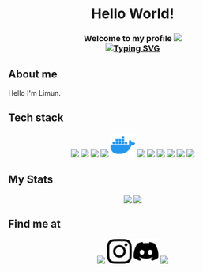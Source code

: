 <h1 align="center">Hello World!</h1>

<h3 align="center">
    Welcome to my profile
    <img src="https://media.giphy.com/media/hvRJCLFzcasrR4ia7z/giphy.gif" width="25"><br>
    <!-- Typing Effect -->
<a href="https://git.io/typing-svg">
    <img src="https://readme-typing-svg.herokuapp.com?font=Fira+Code&pause=1000&width=350&lines=Without+Your+Repo+I'm+No+One" alt="Typing SVG" />
</a>
</h3>

<h2>About me</h2>
<p>Hello I'm Limun.</p>

<h2>Tech stack</h2>
<div align="center">
    <a href="https://python.org/" target="_blank"><img src="https://raw.githubusercontent.com/danielcranney/profileme-dev/main/public/icons/skills/python-colored.svg" width="50"></a>
    <a href="https://www.w3schools.com/js/" target="_blank"><img 
        src="https://raw.githubusercontent.com/danielcranney/profileme-dev/main/public/icons/skills/javascript-colored.svg" width="50"></a>
    <a href="https://nodejs.org/en/" target="_blank"><img src="https://raw.githubusercontent.com/danielcranney/profileme-dev/main/public/icons/skills/nodejs-colored.svg" width="50"></a>
    <a href="https://flask.palletsprojects.com/en/3.0.x/api/" target="_blank"><img 
        src="https://raw.githubusercontent.com/danielcranney/profileme-dev/main/public/icons/skills/flask.svg" width="50"></a>
    <a href="https://docker.com/" target="_blank"><img src="https://raw.githubusercontent.com/danielcranney/profileme-dev/main/public/icons/skills/docker-colored.svg" width="50"></a>
    <a href="https://getbootstrap.com/" target="_blank"><img 
        src="https://raw.githubusercontent.com/danielcranney/readme-generator/main/public/icons/skills/bootstrap-colored.svg" width="50"  /></a>
    <a href="https://developer.mozilla.org/en-US/docs/Glossary/HTML5" target="_blank" ><img 
       src="https://raw.githubusercontent.com/danielcranney/readme-generator/main/public/icons/skills/html5-colored.svg" width="50"  /></a>
    <a href="https://www.php.net/" target="_blank"><img src="https://raw.githubusercontent.com/danielcranney/readme-generator/main/public/icons/skills/php-colored.svg" width="50" /></a>
    <a href="https://tailwindcss.com/" target="_blank"><img 
       src="https://raw.githubusercontent.com/danielcranney/readme-generator/main/public/icons/skills/tailwindcss-colored.svg" width="50"/></a>
    <a href="https://www.mysql.com/" target="_blank"><img src="https://raw.githubusercontent.com/danielcranney/readme-generator/main/public/icons/skills/mysql-colored.svg" width="50"/></a>
    <a href="https://laravel.com/" target="_blank"><img src="https://raw.githubusercontent.com/danielcranney/readme-generator/main/public/icons/skills/laravel-colored.svg" width="50"/></a>
</div>

<h2>My Stats</h2>
<div align= "center">
    <a href="https://github.com/LimunBF/github-readme-stats">
        <img height=200 align="center" src="https://github-readme-stats.vercel.app/api?username=LimunBF&show_icons=true&rank_icon=github&theme=radical">
    </a>
    <a href="https://github.com/LimunBF/github-readme-stats">
        <img height=200 align="center" src="https://github-readme-stats.vercel.app/api/top-langs/?username=LimunBF&layout=compact&theme=radical&description_lines_count=2">
    </a>
</div>

<h2>Find me at</h2>
<div align="center">
    <!-- Icon Sosmed -->
    <a href="https://github.com/LimunBF"><img src="https://raw.githubusercontent.com/danielcranney/profileme-dev/main/public/icons/socials/github-dark.svg" width=50></a>
    <a href="https://www.instagram.com/lintangmuktin/"><img src="https://raw.githubusercontent.com/danielcranney/profileme-dev/main/public/icons/socials/instagram-dark.svg" width=50></a>
    <a href="https://discord.com/users/1026479858219499694"><img src="https://raw.githubusercontent.com/danielcranney/profileme-dev/main/public/icons/socials/discord-dark.svg" width=50></a>
    <a href="mailto:lintangmukti638@gmail.com"><img src="https://img.icons8.com/ios-filled/50/FFFFFF/secured-letter--v1.png" width=50></a>

</div>

